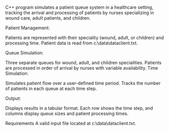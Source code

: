 C++ program simulates a patient queue system in a healthcare setting, 
tracking the arrival and processing of patients by nurses specializing in wound care, 
adult patients, and children.

Patient Management:

Patients are represented with their speciality (wound, adult, or children) and processing time.
Patient data is read from c:\data\dataclient.txt.

Queue Simulation:

Three separate queues for wound, adult, and children specialities.
Patients are processed in order of arrival by nurses with variable availability.
Time Simulation:

Simulates patient flow over a user-defined time period.
Tracks the number of patients in each queue at each time step.

Output:

Displays results in a tabular format.
Each row shows the time step, and columns display queue sizes and patient processing times.

Requirements
A valid input file located at c:\data\dataclient.txt.
